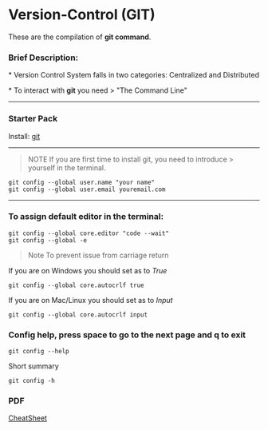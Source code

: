 # Version-Control (GIT)

<p>These are the compilation of <strong>git command</strong>. </p>

<h3>Brief Description:</h3>
<p>* Version Control System falls in two categories: Centralized and Distributed</p>
<p>* To interact with <strong>git</strong> you need > "The Command Line"</p>

<hr>

### Starter Pack
 
 Install: [git](https://git-scm.com/)

<hr>

> NOTE
> If you are first time to install git, you need to introduce > yourself in the terminal.

```git
git config --global user.name "your name"
git config --global user.email youremail.com
```
<hr>

### To assign default editor in the terminal: 

```git
git config --global core.editor "code --wait"
git config --global -e
```

> Note
> To prevent issue from carriage return 

If you are on Windows you should set as to *True*
```git
git config --global core.autocrlf true
```
If you are on Mac/Linux you should set as to *Input*
```git
git config --global core.autocrlf input
```

### Config help, press space to go to the next page and q to exit
```git
git config --help
```
Short summary
```git
git config -h 
```



### PDF
[CheatSheet](https://cdn.codewithmosh.com/image/upload/v1702943977/cheat-sheets/git.pdf)

